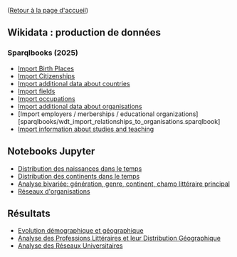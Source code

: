 ([Retour à la page d'accueil](Home.md))


## Wikidata : production de données

### Sparqlbooks (2025)

- [Import Birth Places](sparqlbooks/wdt_import_birth_places.sparqlbook)
- [Import Citizenships](sparqlbooks/wdt_import_citizenships.sparqlbook)
- [Import additional data about countries](sparqlbooks/wdt_import_countries_additional_data.sparqlbook)
- [Import fields](sparqlbooks/wdt_import_fields.sparqlbook)
- [Import occupations](sparqlbooks/wdt_import_occupations.sparqlbook)
- [Import additional data about organisations](sparqlbooks/wdt_import_organisations_additional_data.sparqlbook)
- [Import employers / merberships / educational organizations][sparqlbooks/wdt_import_relationships_to_organisations.sparqlbook]
- [Import information about studies and teaching](sparqlbooks/wdt_studies_import.sparqlbook)

## Notebooks Jupyter
* [Distribution des naissances dans le temps](notebooks_jupyter/wdt_distribution_naissances_triplestore.ipynb)
* [Distribution des continents dans le temps](notebooks_jupyter/wdt_distribution_continents_triplestore.ipynb)
* [Analyse bivariée: génération, genre, continent, champ littéraire principal](notebooks_jupyter/wdt_bivariee_generations_split_queries.ipynb)
* [Réseaux d'organisations](notebooks_jupyter/wdt_organisations_networks.ipynb)

## Résultats

* [Evolution démographique et géographique](Documentation/resultats/1._Evolution_démographique_et_géographique.md)
* [Analyse des Professions Littéraires et leur Distribution Géographique](Documentation/resultats/2._Analyse_des_Professions_Littéraires_et_leur_Distribution_Géographique.md)
* [Analyse des Réseaux Universitaires](Documentation/resultats/3._Analyse_des_Réseaux_Universitaires.md)

